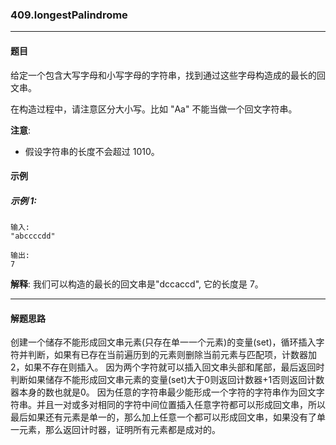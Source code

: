 ### 409.longestPalindrome
----
#### 题目
给定一个包含大写字母和小写字母的字符串，找到通过这些字母构造成的最长的回文串。

在构造过程中，请注意区分大小写。比如 "Aa" 不能当做一个回文字符串。


**注意**:
- 假设字符串的长度不会超过 1010。

#### 示例

##### 示例 1:

```
输入:
"abccccdd"

输出:
7

```

**解释**:
我们可以构造的最长的回文串是"dccaccd", 它的长度是 7。

----
#### 解题思路
创建一个储存不能形成回文串元素(只存在单一一个元素)的变量(set)，循环插入字符并判断，如果有已存在当前遍历到的元素则删除当前元素与匹配项，计数器加2，如果不存在则插入。
因为两个字符就可以插入回文串头部和尾部，最后返回时判断如果储存不能形成回文串元素的变量(set)大于0则返回计数器+1否则返回计数器本身的数也就是0。
因为任意的字符串最少能形成一个字符的字符串作为回文字符串。并且一对或多对相同的字符中间位置插入任意字符都可以形成回文串，所以最后如果还有元素是单一的，那么加上任意一个都可以形成回文串，如果没有了单一元素，那么返回计时器，证明所有元素都是成对的。